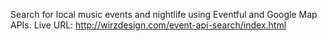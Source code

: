 Search for local music events and nightlife using
Eventful and Google Map APIs.
Live URL:
http://wirzdesign.com/event-api-search/index.html
